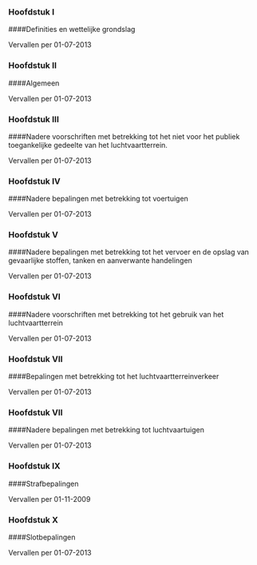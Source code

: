<meta http-equiv='Content-Type' content='text/html; charset=utf-8' />

### Hoofdstuk I 

####Definities en wettelijke grondslag

Vervallen per 01-07-2013 

### Hoofdstuk II 

####Algemeen 

Vervallen per 01-07-2013 

### Hoofdstuk III 

####Nadere voorschriften met betrekking tot het niet voor het publiek toegankelijke gedeelte van het luchtvaartterrein.

Vervallen per 01-07-2013 

### Hoofdstuk IV 

####Nadere bepalingen met betrekking tot voertuigen

Vervallen per 01-07-2013 

### Hoofdstuk V 

####Nadere bepalingen met betrekking tot het vervoer en de opslag van gevaarlijke stoffen, tanken en aanverwante handelingen

Vervallen per 01-07-2013 

### Hoofdstuk Vl 

####Nadere voorschriften met betrekking tot het gebruik van het luchtvaartterrein 

Vervallen per 01-07-2013 

### Hoofdstuk VII 

####Bepalingen met betrekking tot het luchtvaartterreinverkeer

Vervallen per 01-07-2013 

### Hoofdstuk VII 

####Nadere bepalingen met betrekking tot luchtvaartuigen 

Vervallen per 01-07-2013 

### Hoofdstuk IX 

####Strafbepalingen 

Vervallen per 01-11-2009 

### Hoofdstuk X 

####Slotbepalingen 

Vervallen per 01-07-2013 

